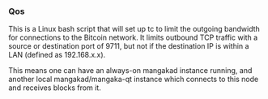 ### Qos ###

This is a Linux bash script that will set up tc to limit the outgoing bandwidth for connections to the Bitcoin network. It limits outbound TCP traffic with a source or destination port of 9711, but not if the destination IP is within a LAN (defined as 192.168.x.x).


This means one can have an always-on mangakad instance running, and another local mangakad/mangaka-qt instance which connects to this node and receives blocks from it.
